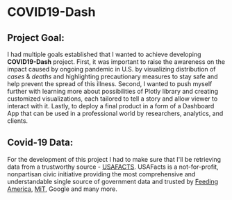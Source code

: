 # COVID19-Dash

## Project Goal:
I had multiple goals established that I wanted to achieve developing **COVID19-Dash** project. First, it was important to raise the awareness on the impact caused by ongoing pandemic in U.S. by visualizing distribution of *cases* & *deaths* and highlighting precautionary measures to stay safe and help prevent the spread of this illness. Second, I wanted to push myself further with learning more about possibilities of Plotly library and creating customized visualizations, each tailored to tell a story and allow viewer to interact with it. Lastly, to deploy a final product in a form of a Dashboard App that can be used in a professional world by researchers, analytics, and clients.

## Covid-19 Data:
For the development of this project I had to make sure that I'll be retrieving data from a trustworthy source - [USAFACTS](https://usafacts.org/visualizations/coronavirus-covid-19-spread-map/). USAFacts is a not-for-profit, nonpartisan civic initiative providing the most comprehensive and understandable single source of government data and trusted by [Feeding America](https://www.feedingamerica.org/), [MiT](https://www.mit.edu/), Google and many more. 
